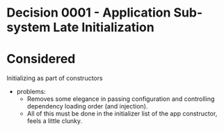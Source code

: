 # Decision 0001 - Application Sub-system Late Initialization

# Considered

Initializing as part of constructors

- problems:
  - Removes some elegance in passing configuration and controlling dependency loading order (and injection).
  - All of this must be done in the initializer list of the app constructor, feels a little clunky.
